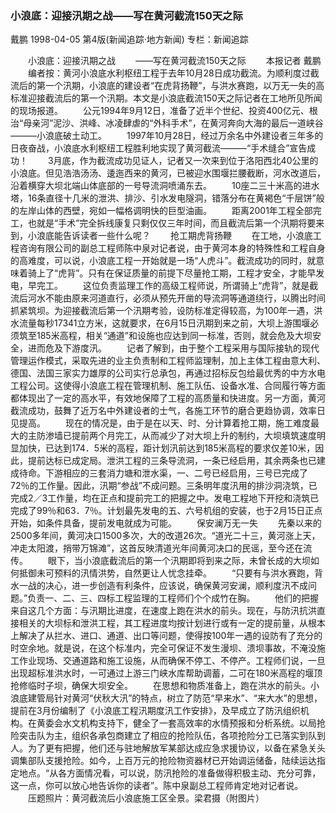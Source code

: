 ### 小浪底：迎接汛期之战——写在黄河截流150天之际
戴鹏
1998-04-05
第4版(新闻追踪·地方新闻)
专栏：新闻追踪

　　小浪底：迎接汛期之战
　　——写在黄河截流150天之际
　　本报记者  戴鹏
　　编者按：黄河小浪底水利枢纽工程于去年10月28日成功截流。为顺利度过截流后的第一个汛期，小浪底的建设者“在虎背扬鞭”，与洪水赛跑，以万无一失的高标准迎接截流后的第一个汛期。本文是小浪底截流150天之际记者在工地所见所闻的现场报道。
　　公元1994年9月12日，准备了近半个世纪、投资400亿元、根治“母亲河”泥沙、洪峰、冰凌肆虐的“外科手术”，在黄河奔向大海的最后一道峡谷———小浪底破土动工。
　　1997年10月28日，经过万余名中外建设者三年多的日夜奋战，小浪底水利枢纽工程胜利地实现了黄河截流———“手术缝合”宣告成功！
　　3月底，作为截流成功见证人，记者又一次来到位于洛阳西北40公里的小浪底。但见浩浩汤汤、逶迤西来的黄河，已被迎水围堰拦腰截断，河水改道后，沿着横穿大坝北端山体底部的一号导流洞喷涌东去。
　　10座二三十米高的进水塔，16条直径十几米的泄洪、排沙、引水发电隧洞，错落分布在黄褐色“千层饼”般的左岸山体的西壁，宛如一幅格调明快的巨型油画。
　　距离2001年工程全部完工，也就是“手术”完全拆线康复只剩仅仅三年时间，而且截流后第一个汛期将要来到，小浪底能告诉读者一些什么呢？
　　抢工期虎背扬鞭
　　在工地，小浪底工程咨询有限公司的副总工程师陈中泉对记者说，由于黄河本身的特殊性和工程自身的高难度，可以说，小浪底工程一开始就是一场“人虎斗”。截流成功的同时，就意味着骑上了“虎背”。只有在保证质量的前提下尽量抢工期，工程才安全，才能早发电，早完工。
　　这位负责监理工作的高级工程师说，所谓骑上“虎背”，就是截流后河水不能由原来河道直行，必须从预先开凿的导流洞等通道绕行，以腾出时间抓紧筑坝。为迎接截流后第一个汛期考验，设防标准定得较高，为100年一遇，洪水流量每秒17341立方米，这就要求，在6月15日汛期到来之前，大坝上游围堰必须筑至185米高程，相关“通道”和设施也应达到同一标准，否则，就会危及大坝安全，进而危及下游度汛。
　　记者了解到，由于整个工程采用与国际接轨的现代管理运作模式，采取先进的业主负责制和工程师监理制，加上主体工程由意大利、德国、法国三家实力雄厚的公司实行总承包，再通过招标反包给最优秀的中方水电工程公司。这使得小浪底工程在管理机制、施工队伍、设备水准、合同履行等方面都体现出了一定的高水平，有效地保障了工程的高质量和快进度。另一方面，黄河截流成功，鼓舞了近万名中外建设者的士气，各施工环节的磨合更趋协调，效率日见提高。
　　现在的情况是，由于是在以天、时、分计算着抢工期，施工难度最大的主防渗墙已提前两个月完工，从而减少了对大坝上升的制约，大坝填筑速度明显加快，已达到174．5米的高程，距计划汛前达到185米高程的要求仅差10米，因此，提前达标已成定局。泄洪工程的三条导流洞，一条已经启用，其余两条也已建成待命。下游相应的三套消力塘和泄水渠，一、二号已经启用，三号已完成了72％的工作量。因此，汛期“参战”不成问题。三条明年度汛用的排沙洞浇筑，已完成2／3工作量，均在正点和提前完工的把握之中。发电工程地下开挖和浇筑已完成了99％和63．7％。计划最先发电的五、六号机组的安装，也于2月15日正点开始，如条件具备，提前发电就成为可能。
　　保安澜万无一失
　　先秦以来的2500多年间，黄河决口1500多次，大的改道26次。“道光二十三，黄河涨上天，冲走太阳渡，捎带万锦滩”，这首反映清道光年间黄河决口的民谣，至今还在流传。
　　眼下，当小浪底截流后的第一个汛期即将到来之际，未曾长成的大坝如何抵御未可预料的汛情洪势，自然更让人忧念挂牵。
　　“只要有与洪水赛跑，背水一战的决心，进一步创造有利条件，应该说，确保黄河安澜，顺利度汛不成问题。”负责一、二、三、四标工程监理的工程师们个个成竹在胸。
　　他们的把握来自这几个方面：与汛期比进度，在速度上跑在洪水的前头。现在，与防汛抗洪直接相关的大坝标和泄洪工程，其工程进度均按计划进行或有一定的提前量，从根本上解决了从拦水、进口、通道、出口等问题，使得按100年一遇的设防有了充分的时空余地。就是说，在这个标准内，完全可保证不发生漫坝、溃坝事故，不淹没施工作业现场、交通道路和施工设施，从而确保不停工、不停产。工程师们说，一旦出现超标准洪水时，一可通过上游三门峡水库帮助调蓄，二可在180米高程的堰顶抢修临时子坝，确保大坝安全。
　　在思想和物质准备上，跑在洪水的前头。小浪底建管局针对黄河“伏秋大汛”的特点，树立了防范“早来水”、“来大水”的思想，提前在3月份编制了《小浪底工程汛期度汛工作安排》，及早成立了防汛组织机构。在黄委会水文机构支持下，健全了一套高效率的水情预报和分析系统。以局抢险突击队为主，组织各承包商建立了相应的抢险队伍，各项抢险分工已落实到队到人。为了更有把握，他们还与驻地解放军某部达成应急求援协议，以备在紧急关头调集部队支援抢险。如今，上百万元的抢险物资器材已开始调运储备，陆续运达指定地点。“从各方面情况看，可以说，防汛抢险的准备做得积极主动、充分可靠，这一点，你可以放心地告诉你的读者”。陈中泉副总工程师肯定地对记者说。
　　压题照片：黄河截流后小浪底施工区全景。梁君摄（附图片）
